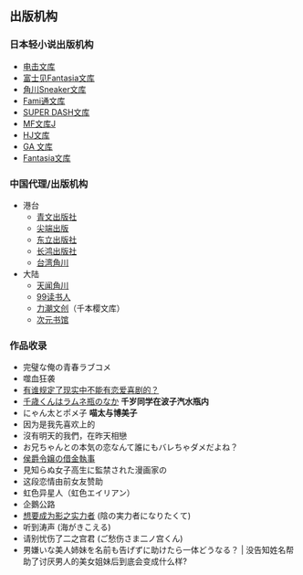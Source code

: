 
## 出版机构


### 日本轻小说出版机构

-   [电击文库](https://dengekibunko.jp/)
-   [富士见Fantasia文库](https://zh.moegirl.org.cn/%E5%AF%8C%E5%A3%AB%E8%A7%81Fantasia%E6%96%87%E5%BA%93 "富士见Fantasia文库")
-   [角川Sneaker文库](https://sneakerbunko.jp/)
-   [Fami通文库](https://zh.moegirl.org.cn/Fami%E9%80%9A%E6%96%87%E5%BA%93 "Fami通文库")
-   [SUPER DASH文库](https://zh.moegirl.org.cn/SUPER_DASH%E6%96%87%E5%BA%93 "SUPER DASH文库")
-   [MF文库J](https://zh.moegirl.org.cn/MF%E6%96%87%E5%BA%93J "MF文库J")
-   [HJ文库](https://zh.moegirl.org.cn/HJ%E6%96%87%E5%BA%93 "HJ文库")
-   [GA 文库](https://ga.sbcr.jp/)
- [Fantasia文库](https://fantasiabunko.jp/)

### 中国代理/出版机构

-   港台
    -   [青文出版社](https://zh.moegirl.org.cn/%E9%9D%92%E6%96%87%E5%87%BA%E7%89%88%E7%A4%BE "青文出版社")
    -   [尖端出版](https://zh.moegirl.org.cn/index.php?title=%E5%B0%96%E7%AB%AF%E5%87%BA%E7%89%88&action=edit&redlink=1 "尖端出版（页面不存在）")
    -   [东立出版社](https://zh.moegirl.org.cn/%E4%B8%9C%E7%AB%8B%E5%87%BA%E7%89%88%E7%A4%BE "东立出版社")
    -   [长鸿出版社](https://zh.moegirl.org.cn/%E9%95%BF%E9%B8%BF%E5%87%BA%E7%89%88%E7%A4%BE "长鸿出版社")
    -   [台湾角川](https://zh.moegirl.org.cn/%E5%8F%B0%E6%B9%BE%E8%A7%92%E5%B7%9D "台湾角川")
-   大陆
    -   [天闻角川](https://zh.moegirl.org.cn/%E5%A4%A9%E9%97%BB%E8%A7%92%E5%B7%9D "天闻角川")
    -   [99读书人](https://zh.moegirl.org.cn/99%E8%AF%BB%E4%B9%A6%E4%BA%BA "99读书人")
    -   [力潮文创](https://zh.moegirl.org.cn/index.php?title=%E5%8A%9B%E6%BD%AE%E6%96%87%E5%88%9B&action=edit&redlink=1 "力潮文创（页面不存在）")（千本樱文库）
    -   [次元书馆](https://zh.moegirl.org.cn/index.php?title=%E6%AC%A1%E5%85%83%E4%B9%A6%E9%A6%86&action=edit&redlink=1 "次元书馆（页面不存在）")


### 作品收录

- 完璧な俺の青春ラブコメ
- 噬血狂袭
- [有谁规定了现实中不能有恋爱喜剧的？](https://zh.moegirl.org.cn/%E6%9C%89%E8%B0%81%E8%A7%84%E5%AE%9A%E4%BA%86%E7%8E%B0%E5%AE%9E%E4%B8%AD%E4%B8%8D%E8%83%BD%E6%9C%89%E6%81%8B%E7%88%B1%E5%96%9C%E5%89%A7%E7%9A%84)
- [千歳くんはラムネ瓶のなか](https://zh.moegirl.org.cn/%E5%8D%83%E5%B2%81%E5%90%8C%E5%AD%A6%E5%9C%A8%E6%B3%A2%E5%AD%90%E6%B1%BD%E6%B0%B4%E7%93%B6%E5%86%85#%E7%99%BB%E5%9C%BA%E4%BA%BA%E7%89%A9) **千岁同学在波子汽水瓶内**
- にゃん太とポメ子 **喵太与博美子**
- 因为是我先喜欢上的
- 沒有明天的我們，在昨天相戀
- お兄ちゃんとの本気の恋なんて誰にもバレちゃダメだよね？
- [侯爵令嬢の借金執事](https://sneakerbunko.jp/series/kousyakureijo/)
- 見知らぬ女子高生に監禁された漫画家の
- 这段恋情由前女友赞助
- 虹色异星人（虹色エイリアン）
- 企鵝公路
- [想要成为影之实力者](https://zh.moegirl.org.cn/%E6%83%B3%E8%A6%81%E6%88%90%E4%B8%BA%E5%BD%B1%E4%B9%8B%E5%AE%9E%E5%8A%9B%E8%80%85#) (陰の実力者になりたくて)
- 听到涛声 (海がきこえる)
- 请别忧伤了二之宫君 (ご愁伤さま二ノ宫くん)
- 男嫌いな美人姉妹を名前も告げずに助けたら一体どうなる？ |  没告知姓名帮助了讨厌男人的美女姐妹后到底会变成什么样?